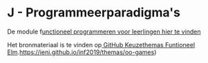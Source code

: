 # J - Programmeerparadigma's

De module f[unctioneel programmeren voor leerlingen hier te vinden](https://keuzethemas.github.io/functioneelElm/)

Het bronmateriaal is te vinden op[ GitHub Keuzethemas Funtioneel Elm](https://github.com/keuzethemas/functioneelelm).https://ieni.github.io/inf2019/themas/oo-games)
